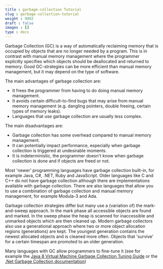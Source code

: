 ```yaml
---
title : garbage-collection Tutorial
slug : garbage-collection-tutorial
weight : 9992
draft : false
images : []
type : docs
---
```


Garbage Collection (GC) is a way of automatically reclaiming memory that is occupied by objects that are no longer needed by a program. This is in contrast with manual memory management where the programmer explicitly specifies which objects should be deallocated and returned to memory. Good GC-strategies can be more efficient than manual memory management, but it may depend on the type of software.

The main advantages of garbage collection are:

 - It frees the programmer from having to do doing manual memory management.
 - It avoids certain difficult-to-find bugs that may arise from manual memory management (e.g. dangling pointers, double freeing, certain types of memory leaks).
 - Languages that use garbage collection are usually less complex.

The main disadvantages are:
 
 - Garbage collection has some overhead compared to manual memory management.
 - It can potentially impact performance, especially when garbage collection is triggered at undesirable moments.
 - It is indeterministic, the programmer doesn't know when garbage collection is done and if objects are freed or not.

Most 'newer' programming languages have garbage collection built-in, for example Java, C#, .NET, Ruby and JavaScript.
Older languages like C and C++ do not have garbage collection although there are implementations available with garbage collection. There are also languages that allow you to use a combination of garbage collection and manual memory management, for example Modula-3 and Ada.

Garbage collection strategies differ but many use a (variation of) the mark-and-sweep approach. In the mark phase all accessible objects are found and marked. In the sweep phase the heap is scanned for inaccessible and unmarked objects which are then cleaned up.
Modern garbage collectors also use a generational approach where two or more object allocation regions (generations) are kept. The youngest generation contains the newest allocated objects and is cleaned more often. Objects that 'survive' for a certain timespan are promoted to an older generation. 

Many languages with GC allow programmers to fine-tune it (see for example the [Java 8 Virtual Machine Garbage Collection Tuning Guide](http://docs.oracle.com/javase/8/docs/technotes/guides/vm/gctuning/) or the [.Net Garbage Collection documentation](https://msdn.microsoft.com/en-us/library/0xy59wtx.aspx))




